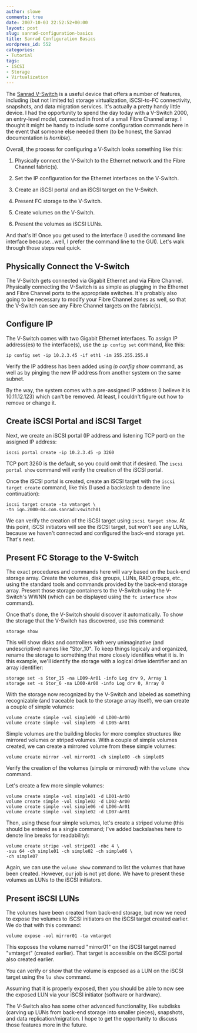 ```yaml
---
author: slowe
comments: true
date: 2007-10-03 22:52:52+00:00
layout: post
slug: sanrad-configuration-basics
title: Sanrad Configuration Basics
wordpress_id: 552
categories:
- Tutorial
tags:
- iSCSI
- Storage
- Virtualization
---
```


The [Sanrad V-Switch](http://www.sanrad.com/Products/) is a useful device that offers a number of features, including (but not limited to) storage virtualization, iSCSI-to-FC connectivity, snapshots, and data migration services. It's actually a pretty handy little device. I had the opportunity to spend the day today with a V-Switch 2000, an entry-level model, connected in front of a small Fibre Channel array. I thought it might be handy to include some configuration commands here in the event that someone else needed them (to be honest, the Sanrad documentation is _horrible_).

Overall, the process for configuring a V-Switch looks something like this:

1. Physically connect the V-Switch to the Ethernet network and the Fibre Channel fabric(s).

2. Set the IP configuration for the Ethernet interfaces on the V-Switch.

3. Create an iSCSI portal and an iSCSI target on the V-Switch.

4. Present FC storage to the V-Switch.

5. Create volumes on the V-Switch.

6. Present the volumes as iSCSI LUNs.

And that's it! Once you get used to the interface (I used the command line interface because...well, I prefer the command line to the GUI). Let's walk through those steps real quick.

## Physically Connect the V-Switch

The V-Switch gets connected via Gigabit Ethernet and via Fibre Channel. Physically connecting the V-Switch is as simple as plugging in the Ethernet and Fibre Channel ports to the appropriate switches. It's probably also going to be necessary to modify your Fibre Channel zones as well, so that the V-Switch can see any Fibre Channel targets on the fabric(s).

## Configure IP

The V-Switch comes with two Gigabit Ethernet interfaces. To assign IP address(es) to the interface(s), use the `ip config set` command, like this:

	ip config set -ip 10.2.3.45 -if eth1 -im 255.255.255.0

Verify the IP address has been added using _ip config show_ command, as well as by pinging the new IP address from another system on the same subnet.

By the way, the system comes with a pre-assigned IP address (I believe it is 10.11.12.123) which can't be removed. At least, I couldn't figure out how to remove or change it.

## Create iSCSI Portal and iSCSI Target

Next, we create an iSCSI portal (IP address and listening TCP port) on the assigned IP address:

	iscsi portal create -ip 10.2.3.45 -p 3260

TCP port 3260 is the default, so you could omit that if desired. The `iscsi portal show` command will verify the creation of the iSCSI portal.

Once the iSCSI portal is created, create an iSCSI target with the `iscsi target create` command, like this (I used a backslash to denote line continuation):

	iscsi target create -ta vmtarget \  
	-tn iqn.2000-04.com.sanrad:vswitch01

We can verify the creation of the iSCSI target using `iscsi target show`. At this point, iSCSI initiators will see the iSCSI target, but won't see any LUNs, because we haven't connected and configured the back-end storage yet. That's next.

## Present FC Storage to the V-Switch

The exact procedures and commands here will vary based on the back-end storage array. Create the volumes, disk groups, LUNs, RAID groups, etc., using the standard tools and commands provided by the back-end storage array. Present those storage containers to the V-Switch using the V-Switch's WWNN (which can be displayed using the `fc interface show` command).

Once that's done, the V-Switch should discover it automatically. To show the storage that the V-Switch has discovered, use this command:

	storage show

This will show disks and controllers with very unimaginative (and undescriptive) names like "Stor_10". To keep things logicaly and organized, rename the storage to something that more closely identifies what it is. In this example, we'll identify the storage with a logical drive identifier and an array identifier:

	storage set -s Stor_15 -na LD09-Ar01 -info Log drv 9, Array 1  
	storage set -s Stor_6 -na LD00-Ar00 -info Log drv 0, Array 0

With the storage now recognized by the V-Switch and labeled as something recognizable (and traceable back to the storage array itself), we can create a couple of simple volumes:

	volume create simple -vol simple00 -d LD00-Ar00  
	volume create simple -vol simple05 -d LD05-Ar01

Simple volumes are the building blocks for more complex structures like mirrored volumes or striped volumes. With a couple of simple volumes created, we can create a mirrored volume from these simple volumes:

	volume create mirror -vol mirror01 -ch simple00 -ch simple05

Verify the creation of the volumes (simple or mirrored) with the `volume show` command.

Let's create a few more simple volumes:

	volume create simple -vol simple01 -d LD01-Ar00  
	volume create simple -vol simple02 -d LD02-Ar00  
	volume create simple -vol simple06 -d LD06-Ar01  
	volume create simple -vol simple02 -d LD07-Ar01

Then, using these four simple volumes, let's create a striped volume (this should be entered as a single command; I've added backslashes here to denote line breaks for readability):

	volume create stripe -vol stripe01 -nbc 4 \  
	-sus 64 -ch simple01 -ch simple02 -ch simple06 \  
	-ch simple07

Again, we can use the `volume show` command to list the volumes that have been created. However, our job is not yet done. We have to present these volumes as LUNs to the iSCSI initiators.

## Present iSCSI LUNs

The volumes have been created from back-end storage, but now we need to expose the volumes to iSCSI initiators on the iSCSI target created earlier. We do that with this command:

	volume expose -vol mirror01 -ta vmtarget

This exposes the volume named "mirror01" on the iSCSI target named "vmtarget" (created earlier). That target is accessible on the iSCSI portal also created earlier.

You can verify or show that the volume is exposed as a LUN on the iSCSI target using the `lu show` command.

Assuming that it is properly exposed, then you should be able to now see the exposed LUN via your iSCSI initiator (software or hardware).

The V-Switch also has some other advanced functionality, like subdisks (carving up LUNs from back-end storage into smaller pieces), snapshots, and data replication/migration. I hope to get the opportunity to discuss those features more in the future.
